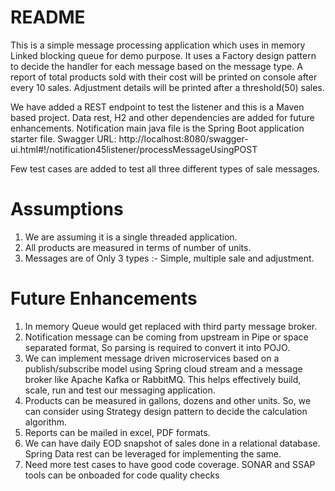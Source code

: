 # README #

This is a simple message processing application which uses in memory Linked blocking queue for demo purpose.
It uses a Factory design pattern to decide the handler for each message based on the message type.
A report of total products sold with their cost will be printed on console after every 10 sales.
Adjustment details will be printed after a threshold(50) sales.

We have added a REST endpoint to test the listener and this is a Maven based project.
Data rest, H2 and other dependencies are added for future enhancements.
Notification main java file is the Spring Boot application starter file.
Swagger URL: http://localhost:8080/swagger-ui.html#!/notification45listener/processMessageUsingPOST 

Few test cases are added to test all three different types of sale messages.


# Assumptions #

1. We are assuming it is a single threaded application.
2. All products are measured in terms of number of units. 
3. Messages are of Only 3 types :- Simple, multiple sale and adjustment.

# Future Enhancements #

1. In memory Queue would get replaced with third party message broker.
2. Notification message can be coming from upstream in Pipe or space separated format, So parsing is required to convert it into POJO.
3. We can implement message driven microservices based on a publish/subscribe model using Spring cloud stream and a message broker like Apache Kafka or RabbitMQ. This helps effectively build, scale, run and test our messaging application.
4. Products can be measured in gallons, dozens and other units. So, we can consider using Strategy design pattern to decide the calculation algorithm.
5. Reports can be mailed in excel, PDF formats.
6. We can have daily EOD snapshot of sales done in a relational database. Spring Data rest can be leveraged for implementing the same.
7. Need more test cases to have good code coverage. SONAR and SSAP tools can be onboaded for code quality checks


